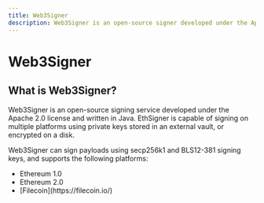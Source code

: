 ```yaml
---
title: Web3Signer
description: Web3Signer is an open-source signer developed under the Apache 2.0 license and written in Java.
---
```


# Web3Signer

## What is Web3Signer?

Web3Signer is an open-source signing service developed under the Apache 2.0 license and written in
Java. EthSigner is capable of signing on multiple platforms using private keys stored in an external
vault, or encrypted on a disk.

Web3Signer can sign payloads using secp256k1 and BLS12-381 signing keys, and supports the following
platforms:

* Ethereum 1.0
* Ethereum 2.0
* <!-- markdown-link-check-disable -->[Filecoin](https://filecoin.io/)<!-- markdown-link-check-enable -->
